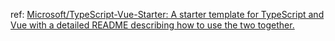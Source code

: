 ref: [Microsoft/TypeScript-Vue-Starter: A starter template for TypeScript and Vue with a detailed README describing how to use the two together.](https://github.com/Microsoft/TypeScript-Vue-Starter) 
